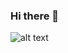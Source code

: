 ### Hi there 👋

![alt text](https://i.pinimg.com/564x/d9/83/b3/d983b3fe74e7f4d136215f0f3c58eac1.jpg)

<!--
**tuon1602/tuon1602** is a ✨ _special_ ✨ repository because its `README.md` (this file) appears on your GitHub profile.

Here are some ideas to get you started:

- 🔭 I’m currently working on ...
- 🌱 I’m currently learning ...
- 👯 I’m looking to collaborate on ...
- 🤔 I’m looking for help with ...
- 💬 Ask me about ...
- 📫 How to reach me: ...
- 😄 Pronouns: ...
- ⚡ Fun fact: ...
-->
